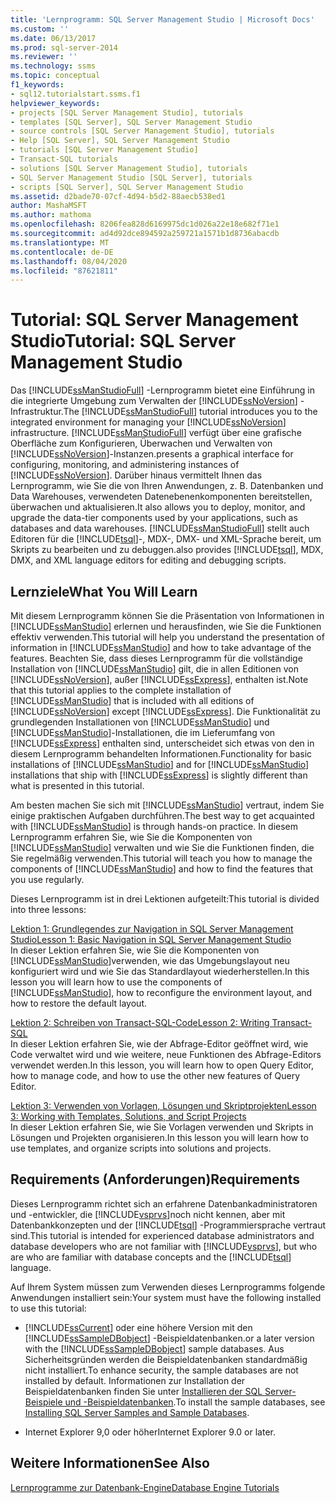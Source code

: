 ```yaml
---
title: 'Lernprogramm: SQL Server Management Studio | Microsoft Docs'
ms.custom: ''
ms.date: 06/13/2017
ms.prod: sql-server-2014
ms.reviewer: ''
ms.technology: ssms
ms.topic: conceptual
f1_keywords:
- sql12.tutorialstart.ssms.f1
helpviewer_keywords:
- projects [SQL Server Management Studio], tutorials
- templates [SQL Server], SQL Server Management Studio
- source controls [SQL Server Management Studio], tutorials
- Help [SQL Server], SQL Server Management Studio
- tutorials [SQL Server Management Studio]
- Transact-SQL tutorials
- solutions [SQL Server Management Studio], tutorials
- SQL Server Management Studio [SQL Server], tutorials
- scripts [SQL Server], SQL Server Management Studio
ms.assetid: d2bade70-07cf-4d94-b5d2-88aecb538ed1
author: MashaMSFT
ms.author: mathoma
ms.openlocfilehash: 8206fea828d6169975dc1d026a22e18e682f71e1
ms.sourcegitcommit: ad4d92dce894592a259721a1571b1d8736abacdb
ms.translationtype: MT
ms.contentlocale: de-DE
ms.lasthandoff: 08/04/2020
ms.locfileid: "87621811"
---
```

# <a name="tutorial-sql-server-management-studio"></a><span data-ttu-id="d9b20-102">Tutorial: SQL Server Management Studio</span><span class="sxs-lookup"><span data-stu-id="d9b20-102">Tutorial: SQL Server Management Studio</span></span>
  <span data-ttu-id="d9b20-103">Das [!INCLUDE[ssManStudioFull](../../includes/ssmanstudiofull-md.md)] -Lernprogramm bietet eine Einführung in die integrierte Umgebung zum Verwalten der [!INCLUDE[ssNoVersion](../../includes/ssnoversion-md.md)] -Infrastruktur.</span><span class="sxs-lookup"><span data-stu-id="d9b20-103">The [!INCLUDE[ssManStudioFull](../../includes/ssmanstudiofull-md.md)] tutorial introduces you to the integrated environment for managing your [!INCLUDE[ssNoVersion](../../includes/ssnoversion-md.md)] infrastructure.</span></span> [!INCLUDE[ssManStudioFull](../../includes/ssmanstudiofull-md.md)] <span data-ttu-id="d9b20-104">verfügt über eine grafische Oberfläche zum Konfigurieren, Überwachen und Verwalten von [!INCLUDE[ssNoVersion](../../includes/ssnoversion-md.md)]-Instanzen.</span><span class="sxs-lookup"><span data-stu-id="d9b20-104">presents a graphical interface for configuring, monitoring, and administering instances of [!INCLUDE[ssNoVersion](../../includes/ssnoversion-md.md)].</span></span> <span data-ttu-id="d9b20-105">Darüber hinaus vermittelt Ihnen das Lernprogramm, wie Sie die von Ihren Anwendungen, z. B. Datenbanken und Data Warehouses, verwendeten Datenebenenkomponenten bereitstellen, überwachen und aktualisieren.</span><span class="sxs-lookup"><span data-stu-id="d9b20-105">It also allows you to deploy, monitor, and upgrade the data-tier components used by your applications, such as databases and data warehouses.</span></span> [!INCLUDE[ssManStudioFull](../../includes/ssmanstudiofull-md.md)] <span data-ttu-id="d9b20-106">stellt auch Editoren für die [!INCLUDE[tsql](../../includes/tsql-md.md)]-, MDX-, DMX- und XML-Sprache bereit, um Skripts zu bearbeiten und zu debuggen.</span><span class="sxs-lookup"><span data-stu-id="d9b20-106">also provides [!INCLUDE[tsql](../../includes/tsql-md.md)], MDX, DMX, and XML language editors for editing and debugging scripts.</span></span>  
  
## <a name="what-you-will-learn"></a><span data-ttu-id="d9b20-107">Lernziele</span><span class="sxs-lookup"><span data-stu-id="d9b20-107">What You Will Learn</span></span>  
 <span data-ttu-id="d9b20-108">Mit diesem Lernprogramm können Sie die Präsentation von Informationen in [!INCLUDE[ssManStudio](../../includes/ssmanstudio-md.md)] erlernen und herausfinden, wie Sie die Funktionen effektiv verwenden.</span><span class="sxs-lookup"><span data-stu-id="d9b20-108">This tutorial will help you understand the presentation of information in [!INCLUDE[ssManStudio](../../includes/ssmanstudio-md.md)] and how to take advantage of the features.</span></span> <span data-ttu-id="d9b20-109">Beachten Sie, dass dieses Lernprogramm für die vollständige Installation von [!INCLUDE[ssManStudio](../../includes/ssmanstudio-md.md)] gilt, die in allen Editionen von [!INCLUDE[ssNoVersion](../../includes/ssnoversion-md.md)], außer [!INCLUDE[ssExpress](../../includes/ssexpress-md.md)], enthalten ist.</span><span class="sxs-lookup"><span data-stu-id="d9b20-109">Note that this tutorial applies to the complete installation of [!INCLUDE[ssManStudio](../../includes/ssmanstudio-md.md)] that is included with all editions of [!INCLUDE[ssNoVersion](../../includes/ssnoversion-md.md)] except [!INCLUDE[ssExpress](../../includes/ssexpress-md.md)].</span></span> <span data-ttu-id="d9b20-110">Die Funktionalität zu grundlegenden Installationen von [!INCLUDE[ssManStudio](../../includes/ssmanstudio-md.md)] und [!INCLUDE[ssManStudio](../../includes/ssmanstudio-md.md)]-Installationen, die im Lieferumfang von [!INCLUDE[ssExpress](../../includes/ssexpress-md.md)] enthalten sind, unterscheidet sich etwas von den in diesem Lernprogramm behandelten Informationen.</span><span class="sxs-lookup"><span data-stu-id="d9b20-110">Functionality for basic installations of [!INCLUDE[ssManStudio](../../includes/ssmanstudio-md.md)] and for [!INCLUDE[ssManStudio](../../includes/ssmanstudio-md.md)] installations that ship with [!INCLUDE[ssExpress](../../includes/ssexpress-md.md)] is slightly different than what is presented in this tutorial.</span></span>  
  
 <span data-ttu-id="d9b20-111">Am besten machen Sie sich mit [!INCLUDE[ssManStudio](../../includes/ssmanstudio-md.md)] vertraut, indem Sie einige praktischen Aufgaben durchführen.</span><span class="sxs-lookup"><span data-stu-id="d9b20-111">The best way to get acquainted with [!INCLUDE[ssManStudio](../../includes/ssmanstudio-md.md)] is through hands-on practice.</span></span> <span data-ttu-id="d9b20-112">In diesem Lernprogramm erfahren Sie, wie Sie die Komponenten von [!INCLUDE[ssManStudio](../../includes/ssmanstudio-md.md)] verwalten und wie Sie die Funktionen finden, die Sie regelmäßig verwenden.</span><span class="sxs-lookup"><span data-stu-id="d9b20-112">This tutorial will teach you how to manage the components of [!INCLUDE[ssManStudio](../../includes/ssmanstudio-md.md)] and how to find the features that you use regularly.</span></span>  
  
 <span data-ttu-id="d9b20-113">Dieses Lernprogramm ist in drei Lektionen aufgeteilt:</span><span class="sxs-lookup"><span data-stu-id="d9b20-113">This tutorial is divided into three lessons:</span></span>  
  
 [<span data-ttu-id="d9b20-114">Lektion 1: Grundlegendes zur Navigation in SQL Server Management Studio</span><span class="sxs-lookup"><span data-stu-id="d9b20-114">Lesson 1: Basic Navigation in SQL Server Management Studio</span></span>](lesson-1-basic-navigation-in-sql-server-management-studio.md)  
 <span data-ttu-id="d9b20-115">In dieser Lektion erfahren Sie, wie Sie die Komponenten von [!INCLUDE[ssManStudio](../../includes/ssmanstudio-md.md)]verwenden, wie das Umgebungslayout neu konfiguriert wird und wie Sie das Standardlayout wiederherstellen.</span><span class="sxs-lookup"><span data-stu-id="d9b20-115">In this lesson you will learn how to use the components of [!INCLUDE[ssManStudio](../../includes/ssmanstudio-md.md)], how to reconfigure the environment layout, and how to restore the default layout.</span></span>  
  
 [<span data-ttu-id="d9b20-116">Lektion 2: Schreiben von Transact-SQL-Code</span><span class="sxs-lookup"><span data-stu-id="d9b20-116">Lesson 2: Writing Transact-SQL</span></span>](lesson-2-writing-transact-sql.md)  
 <span data-ttu-id="d9b20-117">In dieser Lektion erfahren Sie, wie der Abfrage-Editor geöffnet wird, wie Code verwaltet wird und wie weitere, neue Funktionen des Abfrage-Editors verwendet werden.</span><span class="sxs-lookup"><span data-stu-id="d9b20-117">In this lesson, you will learn how to open Query Editor, how to manage code, and how to use the other new features of Query Editor.</span></span>  
  
 [<span data-ttu-id="d9b20-118">Lektion 3: Verwenden von Vorlagen, Lösungen und Skriptprojekten</span><span class="sxs-lookup"><span data-stu-id="d9b20-118">Lesson 3: Working with Templates, Solutions, and Script Projects</span></span>](lesson-3-working-with-templates-solutions-and-script-projects.md)  
 <span data-ttu-id="d9b20-119">In dieser Lektion erfahren Sie, wie Sie Vorlagen verwenden und Skripts in Lösungen und Projekten organisieren.</span><span class="sxs-lookup"><span data-stu-id="d9b20-119">In this lesson you will learn how to use templates, and organize scripts into solutions and projects.</span></span>  
  
## <a name="requirements"></a><span data-ttu-id="d9b20-120">Requirements (Anforderungen)</span><span class="sxs-lookup"><span data-stu-id="d9b20-120">Requirements</span></span>  
 <span data-ttu-id="d9b20-121">Dieses Lernprogramm richtet sich an erfahrene Datenbankadministratoren und -entwickler, die [!INCLUDE[vsprvs](../../includes/vsprvs-md.md)]noch nicht kennen, aber mit Datenbankkonzepten und der [!INCLUDE[tsql](../../includes/tsql-md.md)] -Programmiersprache vertraut sind.</span><span class="sxs-lookup"><span data-stu-id="d9b20-121">This tutorial is intended for experienced database administrators and database developers who are not familiar with [!INCLUDE[vsprvs](../../includes/vsprvs-md.md)], but who are who are familiar with database concepts and the [!INCLUDE[tsql](../../includes/tsql-md.md)] language.</span></span>  
  
 <span data-ttu-id="d9b20-122">Auf Ihrem System müssen zum Verwenden dieses Lernprogramms folgende Anwendungen installiert sein:</span><span class="sxs-lookup"><span data-stu-id="d9b20-122">Your system must have the following installed to use this tutorial:</span></span>  
  
-   [!INCLUDE[ssCurrent](../../includes/sscurrent-md.md)] <span data-ttu-id="d9b20-123">oder eine höhere Version mit den [!INCLUDE[ssSampleDBobject](../../includes/sssampledbobject-md.md)] -Beispieldatenbanken.</span><span class="sxs-lookup"><span data-stu-id="d9b20-123">or a later version with the [!INCLUDE[ssSampleDBobject](../../includes/sssampledbobject-md.md)] sample databases.</span></span> <span data-ttu-id="d9b20-124">Aus Sicherheitsgründen werden die Beispieldatenbanken standardmäßig nicht installiert.</span><span class="sxs-lookup"><span data-stu-id="d9b20-124">To enhance security, the sample databases are not installed by default.</span></span> <span data-ttu-id="d9b20-125">Informationen zur Installation der Beispieldatenbanken finden Sie unter [Installieren der SQL Server-Beispiele und -Beispieldatenbanken](http://sqlserversamples.codeplex.com).</span><span class="sxs-lookup"><span data-stu-id="d9b20-125">To install the sample databases, see [Installing SQL Server Samples and Sample Databases](http://sqlserversamples.codeplex.com).</span></span>  
  
-   <span data-ttu-id="d9b20-126">Internet Explorer 9,0 oder höher</span><span class="sxs-lookup"><span data-stu-id="d9b20-126">Internet Explorer 9.0 or later.</span></span>  
  
## <a name="see-also"></a><span data-ttu-id="d9b20-127">Weitere Informationen</span><span class="sxs-lookup"><span data-stu-id="d9b20-127">See Also</span></span>  
 [<span data-ttu-id="d9b20-128">Lernprogramme zur Datenbank-Engine</span><span class="sxs-lookup"><span data-stu-id="d9b20-128">Database Engine Tutorials</span></span>](../../relational-databases/database-engine-tutorials.md)  
  
  
